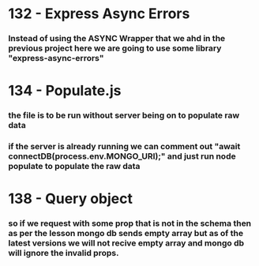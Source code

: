 # 132 - Express Async Errors

### Instead of using the ASYNC Wrapper that we ahd in the previous project here we are going to use some library "express-async-errors"

#

#

# 134 - Populate.js

### the file is to be run without server being on to populate raw data

### if the server is already running we can comment out "await connectDB(process.env.MONGO_URI);" and just run node populate to populate the raw data

#

#

# 138 - Query object

### so if we request with some prop that is not in the schema then as per the lesson mongo db sends empty array but as of the latest versions we will not recive empty array and mongo db will ignore the invalid props.

#

#
